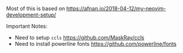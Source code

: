 Most of this is based on https://afnan.io/2018-04-12/my-neovim-development-setup/

Important Notes:
- Need to setup `ccls` https://github.com/MaskRay/ccls
- Need to install powerline fonts https://github.com/powerline/fonts
